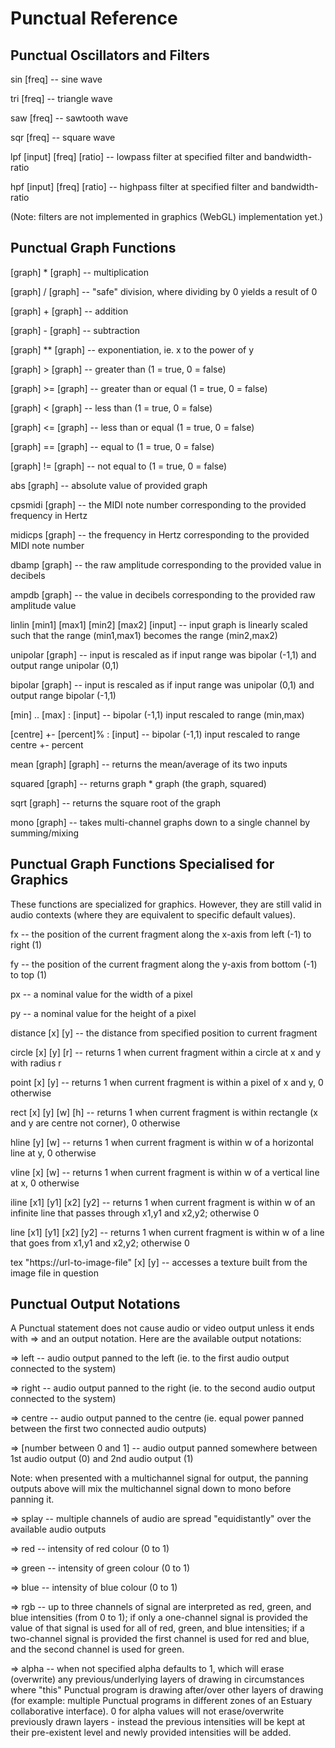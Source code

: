 # Punctual Reference

## Punctual Oscillators and Filters

sin [freq] -- sine wave

tri [freq] -- triangle wave

saw [freq] -- sawtooth wave

sqr [freq] -- square wave

lpf [input] [freq] [ratio] -- lowpass filter at specified filter and bandwidth-ratio

hpf [input] [freq] [ratio] -- highpass filter at specified filter and bandwidth-ratio

(Note: filters are not implemented in graphics (WebGL) implementation yet.)

## Punctual Graph Functions

[graph] * [graph] -- multiplication

[graph] / [graph] -- "safe" division, where dividing by 0 yields a result of 0

[graph] + [graph] -- addition

[graph] - [graph] -- subtraction

[graph] ** [graph] -- exponentiation, ie. x to the power of y

[graph] > [graph] -- greater than (1 = true, 0 = false)

[graph] >= [graph] -- greater than or equal (1 = true, 0 = false)

[graph] < [graph] -- less than (1 = true, 0 = false)

[graph] <= [graph] -- less than or equal (1 = true, 0 = false)

[graph] == [graph] -- equal to (1 = true, 0 = false)

[graph] != [graph] -- not equal to (1 = true, 0 = false)

abs [graph] -- absolute value of provided graph

cpsmidi [graph] -- the MIDI note number corresponding to the provided frequency in Hertz

midicps [graph] -- the frequency in Hertz corresponding to the provided MIDI note number

dbamp [graph] -- the raw amplitude corresponding to the provided value in decibels

ampdb [graph] -- the value in decibels corresponding to the provided raw amplitude value

linlin [min1] [max1] [min2] [max2] [input] -- input graph is linearly scaled such that the range (min1,max1) becomes the range (min2,max2)

unipolar [graph] -- input is rescaled as if input range was bipolar (-1,1) and output range unipolar (0,1)

bipolar [graph] -- input is rescaled as if input range was unipolar (0,1) and output range bipolar (-1,1)

[min] .. [max] : [input] -- bipolar (-1,1) input rescaled to range (min,max)

[centre] +- [percent]% : [input] -- bipolar (-1,1) input rescaled to range centre +- percent

mean [graph] [graph] -- returns the mean/average of its two inputs

squared [graph] -- returns graph * graph (the graph, squared)

sqrt [graph] -- returns the square root of the graph

mono [graph] -- takes multi-channel graphs down to a single channel by summing/mixing

## Punctual Graph Functions Specialised for Graphics

These functions are specialized for graphics. However, they are still valid in
audio contexts (where they are equivalent to specific default values).

fx -- the position of the current fragment along the x-axis from left (-1) to right (1)

fy -- the position of the current fragment along the y-axis from bottom (-1) to top (1)

px -- a nominal value for the width of a pixel

py -- a nominal value for the height of a pixel

distance [x] [y] -- the distance from specified position to current fragment

circle [x] [y] [r] -- returns 1 when current fragment within a circle at x and y with radius r

point [x] [y] -- returns 1 when current fragment is within a pixel of x and y, 0 otherwise

rect [x] [y] [w] [h] -- returns 1 when current fragment is within rectangle (x and y are centre not corner), 0 otherwise

hline [y] [w] -- returns 1 when current fragment is within w of a horizontal line at y, 0 otherwise

vline [x] [w] -- returns 1 when current fragment is within w of a vertical line at x, 0 otherwise

iline [x1] [y1] [x2] [y2] -- returns 1 when current fragment is within w of an infinite line that passes through x1,y1 and x2,y2; otherwise 0

line [x1] [y1] [x2] [y2] -- returns 1 when current fragment is within w of a line that goes from x1,y1 and x2,y2; otherwise 0

tex "https://url-to-image-file" [x] [y] -- accesses a texture built from the image file in question

## Punctual Output Notations

A Punctual statement does not cause audio or video output unless it ends with => and an output notation. Here are the available output notations:

=> left -- audio output panned to the left (ie. to the first audio output connected to the system)

=> right -- audio output panned to the right (ie. to the second audio output connected to the system)

=> centre -- audio output panned to the centre (ie. equal power panned between the first two connected audio outputs)

=> [number between 0 and 1] -- audio output panned somewhere between 1st audio output (0) and 2nd audio output (1)

Note: when presented with a multichannel signal for output, the panning outputs above will mix the multichannel signal down to mono before panning it.

=> splay -- multiple channels of audio are spread "equidistantly" over the available audio outputs

=> red -- intensity of red colour (0 to 1)

=> green -- intensity of green colour (0 to 1)

=> blue -- intensity of blue colour (0 to 1)

=> rgb -- up to three channels of signal are interpreted as red, green, and blue intensities (from 0 to 1); if only a one-channel signal is provided the value of that signal is used for all of red, green, and blue intensities; if a two-channel signal is provided the first channel is used for red and blue, and the second channel is used for green.

=> alpha -- when not specified alpha defaults to 1, which will erase (overwrite) any previous/underlying layers of drawing in circumstances where "this" Punctual program is drawing after/over other layers of drawing (for example: multiple Punctual programs in different zones of an Estuary collaborative interface). 0 for alpha values will not erase/overwrite previously drawn layers - instead the previous intensities will be kept at their pre-existent level and newly provided intensities will be added.
